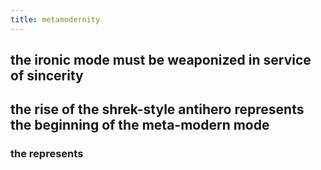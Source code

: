 ```yaml
---
title: metamodernity
---
```


## the ironic mode must be weaponized in service of sincerity
## the rise of the shrek-style antihero represents the beginning of the meta-modern mode
### the represents
